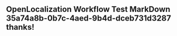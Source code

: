 <properties
ms.topic="hero-topic"
ms.test1="hero-topic"
ms.test2="test"/>


## OpenLocalization Workflow Test MarkDown 35a74a8b-0b7c-4aed-9b4d-dceb731d3287 thanks!



<!--HONumber=Aug16_HO3-->


